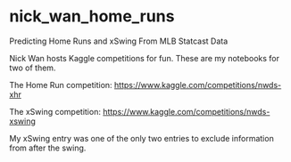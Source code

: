 # nick_wan_home_runs
Predicting Home Runs and xSwing From MLB Statcast Data

Nick Wan hosts Kaggle competitions for fun. These are my notebooks for two of them. 

The Home Run competition: https://www.kaggle.com/competitions/nwds-xhr  

The xSwing competition: https://www.kaggle.com/competitions/nwds-xswing  

My xSwing entry was one of the only two entries to exclude information from after the swing. 
